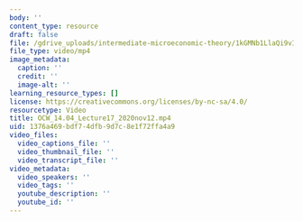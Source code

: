 ```yaml
---
body: ''
content_type: resource
draft: false
file: /gdrive_uploads/intermediate-microeconomic-theory/1kGMNb1LlaQi9vIoKfEWd3hAMNQz5waNC/ocw_1404_lecture17_2020nov12.mp4
file_type: video/mp4
image_metadata:
  caption: ''
  credit: ''
  image-alt: ''
learning_resource_types: []
license: https://creativecommons.org/licenses/by-nc-sa/4.0/
resourcetype: Video
title: OCW_14.04_Lecture17_2020nov12.mp4
uid: 1376a469-bdf7-4dfb-9d7c-8e1f72ffa4a9
video_files:
  video_captions_file: ''
  video_thumbnail_file: ''
  video_transcript_file: ''
video_metadata:
  video_speakers: ''
  video_tags: ''
  youtube_description: ''
  youtube_id: ''
---
```

